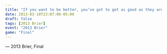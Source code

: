 ```yaml
---
title: "If you want to be better, you’ve got to get as good as they are"
date: 2013-03-10T23:07:00-05:00
draft: false
tags: [2013 Brier]
event: "2013 Brier"
game: "Final"
---
```

— 2013 Brier, Final
<!--more--> 